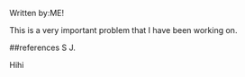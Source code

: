 Written by:ME!


This is a very important problem that I have been working on.

##references
S J.

Hihi
